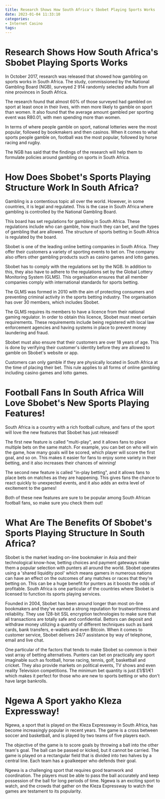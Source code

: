 ```yaml
---
title: Research Shows How South Africa's Sbobet Playing Sports Works
date: 2023-01-04 11:33:10
categories:
- Internet Casino
tags:
---
```



#  Research Shows How South Africa's Sbobet Playing Sports Works

In October 2017, research was released that showed how gambling on sports works in South Africa. The study, commissioned by the National Gambling Board (NGB), surveyed 2 914 randomly selected adults from all nine provinces in South Africa.

The research found that almost 60% of those surveyed had gambled on sport at least once in their lives, with men more likely to gamble on sport than women. It also found that the average amount gambled per sporting event was R80.01, with men spending more than women.

In terms of where people gamble on sport, national lotteries were the most popular, followed by bookmakers and then casinos. When it comes to what sports people gamble on, football was the most popular, followed by horse racing and rugby.

The NGB has said that the findings of the research will help them to formulate policies around gambling on sports in South Africa.

#  How Does Sbobet's Sports Playing Structure Work In South Africa?

Gambling is a contentious topic all over the world. However, in some countries, it is legal and regulated. This is the case in South Africa where gambling is controlled by the National Gambling Board.

This board has set regulations for gambling in South Africa. These regulations include who can gamble, how much they can bet, and the types of gambling that are allowed. The structure of sports betting in South Africa is regulated by the board.

Sbobet is one of the leading online betting companies in South Africa. They offer their customers a variety of sporting events to bet on. The company also offers other gambling products such as casino games and lotto games.

Sbobet has to comply with the regulations set by the NGB. In addition to this, they also have to adhere to the regulations set by the Global Lottery Monitoring System (GLMS). This organisation ensures that all member companies comply with international standards for sports betting.

The GLMS was formed in 2010 with the aim of protecting consumers and preventing criminal activity in the sports betting industry. The organisation has over 30 members, which includes Sbobet.

The GLMS requires its members to have a licence from their national gaming regulator. In order to obtain this licence, Sbobet must meet certain requirements. These requirements include being registered with local law enforcement agencies and having systems in place to prevent money laundering and fraud.

Sbobet must also ensure that their customers are over 18 years of age. This is done by verifying their customer's identity before they are allowed to gamble on Sbobet's website or app.

Customers can only gamble if they are physically located in South Africa at the time of placing their bet. This rule applies to all forms of online gambling including casino games and lotto games.

#  Football Fans In South Africa Will Love Sbobet's New Sports Playing Features!

South Africa is a country with a rich football culture, and fans of the sport will love the new features that Sbobet has just released!

The first new feature is called "multi-play", and it allows fans to place multiple bets on the same match. For example, you can bet on who will win the game, how many goals will be scored, which player will score the first goal, and so on. This makes it easier for fans to enjoy some variety in their betting, and it also increases their chances of winning!

The second new feature is called "in-play betting", and it allows fans to place bets on matches as they are happening. This gives fans the chance to react quickly to unexpected events, and it also adds an extra level of excitement to the games!

Both of these new features are sure to be popular among South African football fans, so make sure you check them out!

#  What Are The Benefits Of Sbobet's Sports Playing Structure In South Africa?



Sbobet is the market leading on-line bookmaker in Asia and their technological know-how, betting choices and payment gateways make them a popular selection with punters all around the world. Sbobet operates using a 'shared liquidity pool' which means gamers in numerous nations can have an effect on the outcomes of any matches or races that they're betting on. This can be a huge benefit for punters as it boosts the odds of profitable. South Africa is one particular of the countries where Sbobet is licensed to function its sports playing services.


Founded in 2004, Sbobet has been around longer than most on-line bookmakers and they've earned a strong reputation for trustworthiness and reliability. They use 128-bit SSL encryption technologies to make sure that all transactions are totally safe and confidential. Bettors can deposit and withdraw money utilizing a quantity of different techniques such as bank cards, bank transfers, e-wallets and even Bitcoin. When it comes to customer service, Sbobet delivers 24/7 assistance by way of telephone, email and live chat.


One particular of the factors that tends to make Sbobet so common is their vast array of betting alternatives. Punters can bet on practically any sport imaginable such as football, horse racing, tennis, golf, basketball and cricket. They also provide markets on political events, TV shows and even reality Television competitions. The minimum bet quantity is just £1/$1/€1 which makes it perfect for those who are new to sports betting or who don't have large bankrolls.

#  Ngewa A Sport yakho Kleza Expressway!

Ngewa, a sport that is played on the Kleza Expressway in South Africa, has become increasingly popular in recent years. The game is a cross between soccer and basketball, and is played by two teams of five players each.

The objective of the game is to score goals by throwing a ball into the other team's goal. The ball can be passed or kicked, but it cannot be carried. The game is played on a rectangular field that is divided into two halves by a central line. Each team has a goalkeeper who defends their goal.

Ngewa is a challenging sport that requires good teamwork and coordination. The players must be able to pass the ball accurately and keep possession of the ball for long periods of time. Ngewa is an exciting sport to watch, and the crowds that gather on the Kleza Expressway to watch the games are testament to its popularity.
